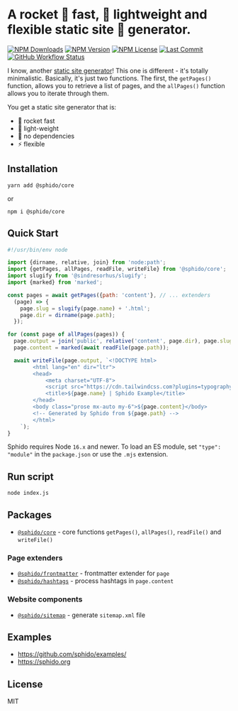 # A rocket 🚀 fast, ️💭 lightweight and flexible static site 🤖 generator.

[![NPM Downloads](https://img.shields.io/npm/dm/@sphido/core?style=for-the-badge)](https://www.npmjs.com/package/@sphido/core)
[![NPM Version](https://img.shields.io/npm/v/@sphido/core?style=for-the-badge)](https://www.npmjs.com/package/@sphido/core)
[![NPM License](https://img.shields.io/npm/l/@sphido/core?style=for-the-badge)](https://github.com/sphido/sphido/blob/main/LICENSE)
[![Last Commit](https://img.shields.io/github/last-commit/sphido/sphido?style=for-the-badge)](https://github.com/sphido/sphido/commits/main)
[![GitHub Workflow Status](https://img.shields.io/github/actions/workflow/status/sphido/sphido/main.yml?style=for-the-badge)](https://github.com/sphido/sphido/actions)

I know, another [static site generator](https://github.com/collections/static-site-generators)! This one is different - it's totally minimalistic.
Basically, it's just two functions. The first, the `getPages()` function, allows you to retrieve a list of pages, and the `allPages()` function allows
you to iterate through them.

You get a static site generator that is:

- 🚀 rocket fast
- 💭️ light-weight
- 🤘 no dependencies
- ⚡️ flexible

## Installation

```shell
yarn add @sphido/core
```

or

```shell
npm i @sphido/core
```

## Quick Start

```javascript
#!/usr/bin/env node

import {dirname, relative, join} from 'node:path';
import {getPages, allPages, readFile, writeFile} from '@sphido/core';
import slugify from '@sindresorhus/slugify';
import {marked} from 'marked';

const pages = await getPages({path: 'content'}, // ... extenders
  (page) => {
    page.slug = slugify(page.name) + '.html';
    page.dir = dirname(page.path);
  });

for (const page of allPages(pages)) {
  page.output = join('public', relative('content', page.dir), page.slug);
  page.content = marked(await readFile(page.path));

  await writeFile(page.output, `<!DOCTYPE html>
		<html lang="en" dir="ltr">
		<head>
			<meta charset="UTF-8">
			<script src="https://cdn.tailwindcss.com?plugins=typography"></script>
			<title>${page.name} | Sphido Example</title>
		</head>
		<body class="prose mx-auto my-6">${page.content}</body>
		<!-- Generated by Sphido from ${page.path} -->
		</html>
	`);
}
```

Sphido requires Node `16.x` and newer. To load an ES module, set `"type": "module"` in the `package.json` or use the `.mjs` extension.

## Run script

```shell
node index.js
```

## Packages

* [`@sphido/core`](https://github.com/sphido/sphido/tree/main/packages/sphido-core) - core functions `getPages()`, `allPages()`, `readFile()` and `writeFile()`

### Page extenders

* [`@sphido/frontmatter`](https://github.com/sphido/sphido/tree/main/packages/sphido-frontmatter) - frontmatter extender for `page`
* [`@sphido/hashtags`](https://github.com/sphido/sphido/tree/main/packages/sphido-hashtags) - process hashtags in `page.content`

### Website components

* [`@sphido/sitemap`](https://github.com/sphido/sphido/tree/main/packages/sphido-sitemap) - generate `sitemap.xml` file

## Examples

* https://github.com/sphido/examples/
* https://sphido.org

## License

MIT